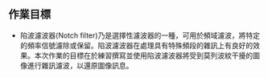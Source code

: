 ## 作業目標
- 陷波濾波器(Notch filter)乃是選擇性濾波器的一種，可用於頻域濾波，將特定的頻率信號濾除或保留。陷波濾波器在處理具有特殊頻段的雜訊上有良好的效果。本次作業的目標在於練習撰寫並使用陷波濾波器將受到莫列波紋干擾的圖像進行雜訊濾波，以還原圖像訊息。